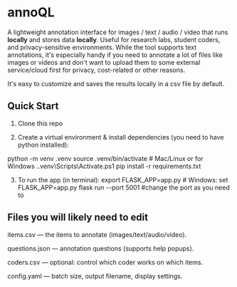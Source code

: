 # annoQL

A lightweight annotation interface for images / text / audio / video that runs **locally** and stores data **locally**.
Useful for research labs, student coders, and privacy-sensitive environments. While the tool supports text annotations, it's especially handy if you need to annotate a lot of files like images or videos and don't want to upload them to some external service/cloud first for privacy, cost-related or other reasons.

It's easy to customize and saves the results locally in a csv file by default.

## Quick Start
1. Clone this repo
   
2. Create a virtual environment & install dependencies (you need to have python installed):

python -m venv .venv
source .venv/bin/activate    # Mac/Linux or for Windows  .\.venv\Scripts\Activate.ps1 
pip install -r requirements.txt

3. To run the app (in terminal):
export FLASK_APP=app.py       # Windows: set FLASK_APP=app.py
flask run --port 5001         #change the port as you need to


## Files you will likely need to edit 
items.csv — the items to annotate (images/text/audio/video).

questions.json — annotation questions (supports help popups).

coders.csv — optional: control which coder works on which items.

config.yaml — batch size, output filename, display settings.
